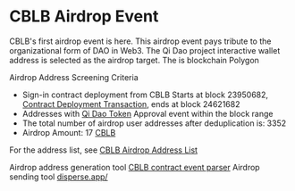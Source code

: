 # CBLB Airdrop Event

CBLB's first airdrop event is here. This airdrop event pays tribute to the organizational form of DAO in Web3. The Qi Dao project interactive wallet address is selected as the airdrop target. The is blockchain Polygon

Airdrop Address Screening Criteria

- Sign-in contract deployment from CBLB
  Starts at block 23950682, [Contract Deployment Transaction](https://polygonscan.com/tx/0xdda6622ac2cea5cc3e7ac5e21526487c35e51724660949364595f4f0797cf794), ends at block 24621682
- Addresses with [Qi Dao Token](https://polygonscan.com/token/0x580a84c73811e1839f75d86d75d88cca0c241ff4) Approval event within the block range
- The total number of airdrop user addresses after deduplication is: 3352
- Airdrop Amount: 17 [CBLB](https://polygonscan.com/token/0x7a45922F95C845Ff9bE01112AfCF207968a9cA0B)

For the address list, see [CBLB Airdrop Address List](https://github.com/cblb-app/cblb-articles/blob/master/2022/CBLB-airdrop-wallet-list.csv)

Airdrop address generation tool [CBLB contract event parser](https://github.com/cblb-app/cblb-event-parse-website)
Airdrop sending tool [disperse.app/](https://disperse.app/)
